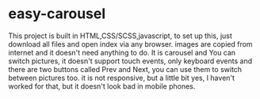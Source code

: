 # easy-carousel
This project is built in HTML,CSS/SCSS,javascript, to set up this, just download all files and open index via any browser. images are copied from internet and it doesn't need anything to do. It is carousel and You can switch pictures, it doesn't support touch events, only keyboard events and there are two buttons called Prev and Next, you can use them to switch between pictures too. it is not responsive, but a little bit yes, I haven't worked for that, but it doesn't look bad in mobile phones.
